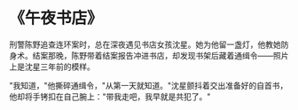 # 《午夜书店》
刑警陈野追查连环案时，总在深夜遇见书店女孩沈星。她为他留一盏灯，他教她防身术。结案那晚，陈野带着结案报告冲进书店，却发现书架后藏着通缉令——照片上是沈星三年前的模样。

"我知道，"他撕碎通缉令，"从第一天就知道。"沈星颤抖着交出准备好的自首书，他却将手铐扣在自己腕上："带我走吧，我早就是共犯了。"
